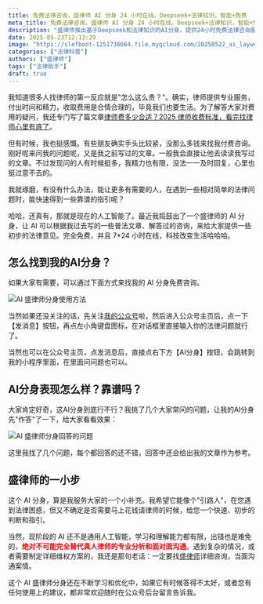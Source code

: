 ```yaml
---
title: 免费法律咨询，盛律师 AI 分身 24 小时在线。Deepseek+法律知识，智能+免费
meta_title: 免费法律咨询，盛律师 AI 分身 24 小时在线。Deepseek+法律知识，智能+免费
description: "盛律师推出基于Deepseek和法律知识的AI分身，提供24小时免费法律咨询服务。用户可通过公众号或小程序，随时就简单法律问题获得初步指引，AI回答还会附上相关普法文章作为参考。此举旨在帮助经济有困难或问题相对简单的朋友快速获取法律信息，但AI咨询不能替代真人律师的专业分析，复杂案件仍需当面详细咨询。"
date: 2025-05-23T12:13:29
image: "https://slefboot-1251736664.file.myqcloud.com/20250522_ai_laywer_cover.webp"
categories: ["法律科普"]
authors: ["盛律师"]
tags: ["法律助手"]
draft: true
---
```


我知道很多人找律师的第一反应就是"怎么这么贵？"。确实，律师提供专业服务，付出时间和精力，收取费用是合情合理的，毕竟我们也要生活。为了解答大家对费用的疑问，我还专门写了篇文章[律师费多少合适？2025 律师收费标准，看完找律师心里有底了](https://www.shenglvshi.cn/lawer_price)。

但有时候，我也挺感慨。有些朋友确实手头比较紧，没那么多钱来找我付费咨询。刚好呢来问我的问题呢，又是我之前写过的文章。一般我会直接让他去读读我写过的文章。不过发现问的人有时候挺多，我精力也有限，没法一一及时回复，心里也挺过意不去的。

我就琢磨，有没有什么办法，能让更多有需要的人，在遇到一些相对简单的法律问题时，能快速得到一些靠谱的指引呢？

哈哈，还真有，那就是现在的人工智能了。最近我捣鼓出了一个盛律师的 AI 分身，让 AI 可以根据我过去写的一些普法文章、解答过的咨询，来给大家提供一些初步的法律意见。完全免费，并且 7*24 小时在线，科技改变生活哈哈哈。

## 怎么找到我的AI分身？

如果大家有需要，可以通过下面方式来找我的 AI 分身免费咨询。

<img src="https://slefboot-1251736664.file.myqcloud.com/20250522_ai_laywer_cover.webp" alt="AI 盛律师分身使用方法" style="max-height: 400px;" />

当然如果还没关注的话，先关注[我的公众号](https://www.shenglvshi.cn/contact)啦，然后进入公众号主页后，点一下【发消息】按钮，再点左小角键盘图标，在对话框里直接输入你的法律问题就行了。

当然也可以在公众号主页，点发消息后，直接点右下方【AI分身】按钮，会跳转到我的小程序里面，在里面问问题也可以。

## AI分身表现怎么样？靠谱吗？

大家肯定好奇，这AI分身到底行不行？我挑了几个大家常问的问题，让我的AI分身先"作答"了一下，给大家看看效果：

![AI 盛律师分身回答的问题](https://slefboot-1251736664.file.myqcloud.com/20250522_ai_laywer_cases.webp)

这里我找了几个问题，每个都回答的还不错，回答中还会给出我的文章作为参考。

## 盛律师的一小步

这个 AI 分身，算是我服务大家的一个小补充。我希望它能像个"引路人"，在您遇到法律困惑，但又不确定是否需要马上花钱请律师的时候，给您一个快速、初步的判断和指引。

当然，现阶段的 AI 还不是通用人工智能，学习和理解能力都有限，出错也是难免的，**<span style="color: red;">绝对不可能完全替代真人律师的专业分析和面对面沟通</span>**。遇到复杂的情况，或者需要制定详细维权方案的，我还是那句老话：一定要找[盛律师](https://www.shenglvshi.cn/contact)详细咨询，当面沟通案情。

这个 AI 盛律师分身还在不断学习和优化中，如果它有时候答得不太好，或者您有任何使用上的建议，都非常欢迎随时在公众号后台留言告诉我。

